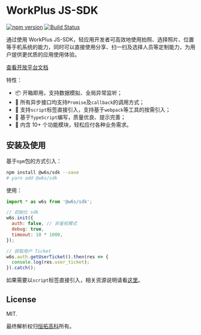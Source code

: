 
# WorkPlus JS-SDK

[![npm version](https://badge.fury.io/js/%40w6s%2Fsdk.svg)](https://badge.fury.io/js/%40w6s%2Fsdk) [![Build Status](https://travis-ci.org/WorkPlusFE/js-sdk.svg?branch=master)](https://travis-ci.org/WorkPlusFE/js-sdk)

通过使用 WorkPlus JS-SDK，轻应用开发者可高效地使用拍照、选择照片、位置等手机系统的能力，同时可以直接使用分享、扫一扫及选择人员等定制能力，为用户提供更优质的应用使用体验。

[查看开放平台文档](https://open.workplus.io/js-sdk/)

特性：

* 📦 开箱即用，支持数据模拟、全局异常监听；
* 🌊 所有异步接口均支持`Promise`及`callback`的调用方式；
* 🔧 支持`script`标签直接引入，支持基于`webpack`等工具的按需引入；
* 💪 基于`TypeScript`编写，质量优良、提示完善；
* 🎉 内含 10+ 个功能模块，轻松应付各种业务需求。

## 安装及使用

基于`npm`包的方式引入：

```sh
npm install @w6s/sdk --save 
# yarn add @w6s/sdk
```

使用：

```js
import * as w6s from '@w6s/sdk';

// 初始化 sdk
w6s.init({
  auth: false, // 非鉴权模式
  debug: true,
  timeout: 10 * 1000,
});

// 获取用户 Ticket
w6s.auth.getUserTicket().then(res => {
  console.log(res.user_ticket); 
}).catch();
```

如果需要以`script`标签直接引入，相关资源说明请看[这里](https://open.workplus.io/js-sdk/overview/demo.html#资源文件)。

## License

MIT. 

最终解析权归[恒拓高科](http://foreverht.com/)所有。
